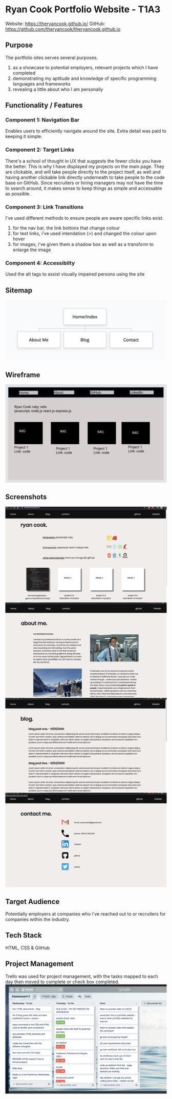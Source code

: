 # Ryan Cook Portfolio Website - T1A3
Website: https://theryancook.github.io/
GitHub: https://github.com/theryancook/theryancook.github.io

## Purpose
The portfolio sites serves several purposes.
1) as a showcase to potential employers, relevant projects which I have completed
2) demonstrating my aptitude and knowledge of specific programming languages and frameworks
3) revealing a little about who I am personally

## Functionality / Features
### Component 1: Navigation Bar
Enables users to efficiently navigate around the site. Extra detail was paid to keeping it simple.

### Component 2: Target Links
There's a school of thought in UX that suggests the fewer clicks you have the better.
This is why I have displayed my projects on the main page. They are clickable, and will take people directly to the project itself, as well and having another clickable link directly underneath to take people to the code base on GitHub. Since recruiters or hiring managers may not have the time to search around, it makes sense to keep things as simple and accessable as possible.

### Component 3: Link Transitions
I've used different methods to ensure people are aware specific links exist.
1) for the nav bar, the link bottons that change colour
2) for text links, i've used intendation (>) and changed the colour upon hover
3) for images, i've given them a shadow box as well as a transform to enlarge the image

### Component 4: Accessibilty
Used the alt tags to assist visually impaired persons using the site

## Sitemap
![sitemap](images/sitemap.png)

## Wireframe
![wirframe](images/wireframe.png)

## Screenshots
![index](images/index.png)
![aboutme](images/aboutme.png)
![blog](images/blog.png)
![conactme](images/contactme.png)

## Target Audience
Potentially employers at companies who i've reached out to or recruiters for companies within the industry.

## Tech Stack
HTML, CSS & GitHub

## Project Management
Trello was used for project management, with the tasks mapped to each day then moved to complete or check box completed.
![trello](images/trello.png)